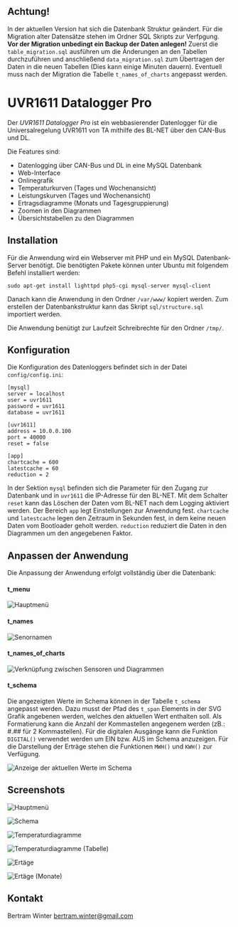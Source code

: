 Achtung!
------

In der aktuellen Version hat sich die Datenbank Struktur geändert. Für die Migration alter Datensätze stehen im Ordner SQL Skripts zur Verfpgung.
**Vor der Migration unbedingt ein Backup der Daten anlegen!**
Zuerst die `table_migration.sql` ausführen um die Änderungen an den Tabellen durchzuführen und anschließend `data_migration.sql` zum Übertragen der Daten in die neuen Tabellen (Dies kann einige Minuten dauern). Eventuell muss nach der Migration die Tabelle `t_names_of_charts` angepasst werden.

UVR1611 Datalogger Pro
======

Der *UVR1611 Datalogger Pro* ist ein webbasierender Datenlogger für die Universalregelung UVR1611 von TA mithilfe des BL-NET über den CAN-Bus und DL.

Die Features sind:
* Datenlogging über CAN-Bus und DL in eine MySQL Datenbank
* Web-Interface
* Onlinegrafik
* Temperaturkurven (Tages und Wochenansicht)
* Leistungskurven (Tages und Wochenansicht)
* Ertragsdiagramme (Monats und Tagesgruppierung)
* Zoomen in den Diagrammen
* Übersichtstabellen zu den Diagrammen

<!--Ein Beispiel der Anwendung befindet sich hier: [Demo](http://berwinter.dyndns.org/uvr1611/)-->

Installation
------

Für die Anwendung wird ein Webserver mit PHP und ein MySQL Datenbank-Server benötigt. Die benötigten Pakete können unter Ubuntu mit folgendem Befehl installiert werden:

	sudo apt-get install lighttpd php5-cgi mysql-server mysql-client

Danach kann die Anwendung in den Ordner `/var/www/` kopiert werden. Zum erstellen der Datenbankstruktur kann das Skript `sql/structure.sql` importiert werden. 

Die Anwendung benütigt zur Laufzeit Schreibrechte für den Ordner `/tmp/`.


Konfiguration
------

Die Konfiguration des Datenloggers befindet sich in der Datei `config/config.ini`:
 
	[mysql]
	server = localhost
	user = uvr1611
	password = uvr1611
	database = uvr1611
	
	[uvr1611]
	address = 10.0.0.100
	port = 40000
	reset = false
	
	[app]
	chartcache = 600
	latestcache = 60
	reduction = 2

In der Sektion `mysql` befinden sich die Parameter für den Zugang zur Datenbank und in `uvr1611` die IP-Adresse für den BL-NET. Mit dem Schalter `reset` kann das Löschen der Daten vom BL-NET nach dem Logging aktiviert werden. Der Bereich `app` legt Einstellungen zur Anwendung fest. `chartcache` und `latestcache` legen den Zeitraum in Sekunden fest, in dem keine neuen Daten vom Bootloader geholt werden.  `reduction` reduziert die Daten in den Diagrammen um den angegebenen Faktor.

Anpassen der Anwendung
------

Die Anpassung der Anwendung erfolgt vollständig über die Datenbank:

#### t_menu ####

![Hauptmenü](./doc/t_menu.png)

#### t_names ####

![Senornamen](./doc/t_names.png)

#### t_names_of_charts ####

![Verknüpfung zwischen Sensoren und Diagrammen](./doc/t_names_of_charts.png)

#### t_schema ####

Die angezeigten Werte im Schema können in der Tabelle `t_schema` angepasst werden. Dazu musst der Pfad des `t_span` Elements in der SVG Grafik angebenen werden, welches den aktuellen Wert enthalten soll. Als Formatierung kann die Anzahl der Kommastellen angegenem werden (zB.: #.## für 2 Kommastellen). Für die digitalen Ausgänge kann die Funktion `DIGITAL()` verwendet werden um EIN bzw. AUS im Schema anzuzeigen. Für die Darstellung der Erträge stehen die Funktionen `MWH()` und `KWH()` zur Verfügung.

![Anzeige der aktuellen Werte im Schema](./doc/t_schema.png)

Screenshots
------

![Hauptmenü](./doc/main.png)

![Schema](./doc/schema.png)

![Temperaturdiagramme](./doc/linien.png)

![Temperaturdiagramme (Tabelle)](./doc/linien2.png)

![Ertäge](./doc/balken.png)

![Ertäge (Monate)](./doc/balken2.png)

Kontakt
------
Bertram Winter
bertram.winter@gmail.com
